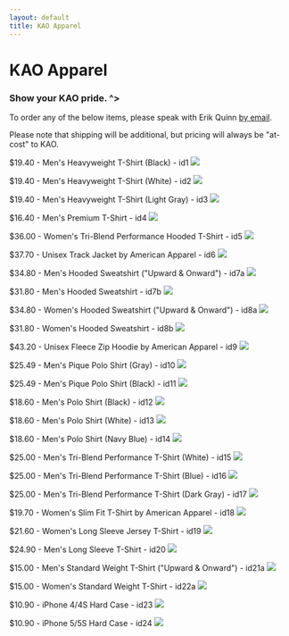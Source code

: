 ```yaml
---
layout: default
title: KAO Apparel
---
```

# KAO Apparel

### Show your KAO pride. ^>

To order any of the below items, please speak with Erik Quinn [by email](mailto:erik@kentstateatc.org).

Please note that shipping will be additional, but pricing will always be "at-cost" to KAO.

$19.40 - Men's Heavyweight T-Shirt (Black) - id1
<a href="" ><img src="http://www.kentstateatc.org/assets/images/apparel/1_front.png" onmouseover="this.src='http://www.kentstateatc.org/assets/images/apparel/1_back.png'" onmouseout="this.src='http://www.kentstateatc.org/assets/images/apparel/1_front.png'"/></a>

$19.40 - Men's Heavyweight T-Shirt (White) - id2
<a href="" ><img src="http://www.kentstateatc.org/assets/images/apparel/2_front.png" onmouseover="this.src='http://www.kentstateatc.org/assets/images/apparel/2_back.png'" onmouseout="this.src='http://www.kentstateatc.org/assets/images/apparel/2_front.png'"/></a>

$19.40 - Men's Heavyweight T-Shirt (Light Gray) - id3
<a href="" ><img src="http://www.kentstateatc.org/assets/images/apparel/3_front.png" onmouseover="this.src='http://www.kentstateatc.org/assets/images/apparel/3_back.png'" onmouseout="this.src='http://www.kentstateatc.org/assets/images/apparel/3_front.png'"/></a>

$16.40 - Men's Premium T-Shirt - id4
<a href="" ><img src="http://www.kentstateatc.org/assets/images/apparel/4_front.png" onmouseover="this.src='http://www.kentstateatc.org/assets/images/apparel/4_back.png'" onmouseout="this.src='http://www.kentstateatc.org/assets/images/apparel/4_front.png'"/></a>

$36.00 - Women's Tri-Blend Performance Hooded T-Shirt - id5
<a href="" ><img src="http://www.kentstateatc.org/assets/images/apparel/5_front.png" onmouseover="this.src='http://www.kentstateatc.org/assets/images/apparel/5_back.png'" onmouseout="this.src='http://www.kentstateatc.org/assets/images/apparel/5_front.png'"/></a>

$37.70 - Unisex Track Jacket by American Apparel - id6
<a href="" ><img src="http://www.kentstateatc.org/assets/images/apparel/6_front.png" onmouseover="this.src='http://www.kentstateatc.org/assets/images/apparel/6_back.png'" onmouseout="this.src='http://www.kentstateatc.org/assets/images/apparel/6_front.png'"/></a>

$34.80 - Men's Hooded Sweatshirt ("Upward & Onward") - id7a
<a href="" ><img src="http://www.kentstateatc.org/assets/images/apparel/7a_front.png" onmouseover="this.src='http://www.kentstateatc.org/assets/images/apparel/7a_back.png'" onmouseout="this.src='http://www.kentstateatc.org/assets/images/apparel/7a_front.png'"/></a>

$31.80 - Men's Hooded Sweatshirt - id7b
<a href="" ><img src="http://www.kentstateatc.org/assets/images/apparel/7b_front.png" onmouseover="this.src='http://www.kentstateatc.org/assets/images/apparel/7b_back.png'" onmouseout="this.src='http://www.kentstateatc.org/assets/images/apparel/7b_front.png'"/></a>

$34.80 - Women's Hooded Sweatshirt ("Upward & Onward") - id8a
<a href="" ><img src="http://www.kentstateatc.org/assets/images/apparel/8a_front.png" onmouseover="this.src='http://www.kentstateatc.org/assets/images/apparel/8a_back.png'" onmouseout="this.src='http://www.kentstateatc.org/assets/images/apparel/8a_front.png'"/></a>

$31.80 - Women's Hooded Sweatshirt - id8b
<a href="" ><img src="http://www.kentstateatc.org/assets/images/apparel/8b_front.png" onmouseover="this.src='http://www.kentstateatc.org/assets/images/apparel/8b_back.png'" onmouseout="this.src='http://www.kentstateatc.org/assets/images/apparel/8b_front.png'"/></a>

$43.20 - Unisex Fleece Zip Hoodie by American Apparel - id9
<a href="" ><img src="http://www.kentstateatc.org/assets/images/apparel/9_front.png" onmouseover="this.src='http://www.kentstateatc.org/assets/images/apparel/9_back.png'" onmouseout="this.src='http://www.kentstateatc.org/assets/images/apparel/9_front.png'"/></a>

$25.49 - Men's Pique Polo Shirt (Gray) - id10
<a href="" ><img src="http://www.kentstateatc.org/assets/images/apparel/10_front.png" onmouseover="this.src='http://www.kentstateatc.org/assets/images/apparel/10_back.png'" onmouseout="this.src='http://www.kentstateatc.org/assets/images/apparel/10_front.png'"/></a>

$25.49 - Men's Pique Polo Shirt (Black) - id11
<a href="" ><img src="http://www.kentstateatc.org/assets/images/apparel/11_front.png" onmouseover="this.src='http://www.kentstateatc.org/assets/images/apparel/11_back.png'" onmouseout="this.src='http://www.kentstateatc.org/assets/images/apparel/11_front.png'"/></a>

$18.60 - Men's Polo Shirt (Black) - id12
<a href="" ><img src="http://www.kentstateatc.org/assets/images/apparel/12_front.png" onmouseover="this.src='http://www.kentstateatc.org/assets/images/apparel/12_back.png'" onmouseout="this.src='http://www.kentstateatc.org/assets/images/apparel/12_front.png'"/></a>

$18.60 - Men's Polo Shirt (White) - id13
<a href="" ><img src="http://www.kentstateatc.org/assets/images/apparel/13_front.png" onmouseover="this.src='http://www.kentstateatc.org/assets/images/apparel/13_back.png'" onmouseout="this.src='http://www.kentstateatc.org/assets/images/apparel/13_front.png'"/></a>

$18.60 - Men's Polo Shirt (Navy Blue) - id14
<a href="" ><img src="http://www.kentstateatc.org/assets/images/apparel/14_front.png" onmouseover="this.src='http://www.kentstateatc.org/assets/images/apparel/14_back.png'" onmouseout="this.src='http://www.kentstateatc.org/assets/images/apparel/14_front.png'"/></a>

$25.00 - Men's Tri-Blend Performance T-Shirt (White) - id15
<a href="" ><img src="http://www.kentstateatc.org/assets/images/apparel/15_front.png" onmouseover="this.src='http://www.kentstateatc.org/assets/images/apparel/15_back.png'" onmouseout="this.src='http://www.kentstateatc.org/assets/images/apparel/15_front.png'"/></a>

$25.00 - Men's Tri-Blend Performance T-Shirt (Blue) - id16
<a href="" ><img src="http://www.kentstateatc.org/assets/images/apparel/16_front.png" onmouseover="this.src='http://www.kentstateatc.org/assets/images/apparel/16_back.png'" onmouseout="this.src='http://www.kentstateatc.org/assets/images/apparel/16_front.png'"/></a>

$25.00 - Men's Tri-Blend Performance T-Shirt (Dark Gray) - id17
<a href="" ><img src="http://www.kentstateatc.org/assets/images/apparel/17_front.png" onmouseover="this.src='http://www.kentstateatc.org/assets/images/apparel/17_back.png'" onmouseout="this.src='http://www.kentstateatc.org/assets/images/apparel/17_front.png'"/></a>

$19.70 - Women's Slim Fit T-Shirt by American Apparel - id18
<a href="" ><img src="http://www.kentstateatc.org/assets/images/apparel/18_front.png" onmouseover="this.src='http://www.kentstateatc.org/assets/images/apparel/18_back.png'" onmouseout="this.src='http://www.kentstateatc.org/assets/images/apparel/18_front.png'"/></a>

$21.60 - Women's Long Sleeve Jersey T-Shirt - id19
<a href="" ><img src="http://www.kentstateatc.org/assets/images/apparel/19_front.png" onmouseover="this.src='http://www.kentstateatc.org/assets/images/apparel/19_back.png'" onmouseout="this.src='http://www.kentstateatc.org/assets/images/apparel/19_front.png'"/></a>

$24.90 - Men's Long Sleeve T-Shirt - id20
<a href="" ><img src="http://www.kentstateatc.org/assets/images/apparel/20_front.png" onmouseover="this.src='http://www.kentstateatc.org/assets/images/apparel/20_back.png'" onmouseout="this.src='http://www.kentstateatc.org/assets/images/apparel/20_front.png'"/></a>

$15.00 - Men's Standard Weight T-Shirt ("Upward & Onward") - id21a
<a href="" ><img src="http://www.kentstateatc.org/assets/images/apparel/21a_front.png" onmouseover="this.src='http://www.kentstateatc.org/assets/images/apparel/21a_back.png'" onmouseout="this.src='http://www.kentstateatc.org/assets/images/apparel/21a_front.png'"/></a>

$15.00 - Women's Standard Weight T-Shirt - id22a
<a href="" ><img src="http://www.kentstateatc.org/assets/images/apparel/22a_front.png" onmouseover="this.src='http://www.kentstateatc.org/assets/images/apparel/22a_back.png'" onmouseout="this.src='http://www.kentstateatc.org/assets/images/apparel/22a_front.png'"/></a>

$10.90 - iPhone 4/4S Hard Case - id23
<a href="" ><img src="http://www.kentstateatc.org/assets/images/apparel/23.png"/></a>

$10.90 - iPhone 5/5S Hard Case - id24
<a href="" ><img src="http://www.kentstateatc.org/assets/images/apparel/24.png"/></a>